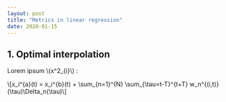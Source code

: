```yaml
---
layout: post
title: "Metrics in linear regression"
date: 2020-01-15
---
```


## 1. Optimal interpolation

Lorem ipsum \\(x^2_{i}\\) :

\\[x_i^{a}(t) = x_i^{b}(t) + \sum_{n=1}^{N} \sum_{\tau=t-T}^{t+T} w_n^{(i,t)}(\tau)\Delta_n(\tau)\\] 
